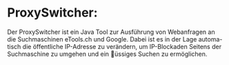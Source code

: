 ProxySwitcher:
=========
Der ProxySwitcher ist ein Java Tool zur Ausführung von Webanfragen an
die Suchmaschinen eTools.ch und Google. Dabei ist es in der Lage automa-
tisch die öffentliche IP-Adresse zu verändern, um IP-Blockaden Seitens der
Suchmaschine zu umgehen und ein üssiges Suchen zu ermöglichen.

